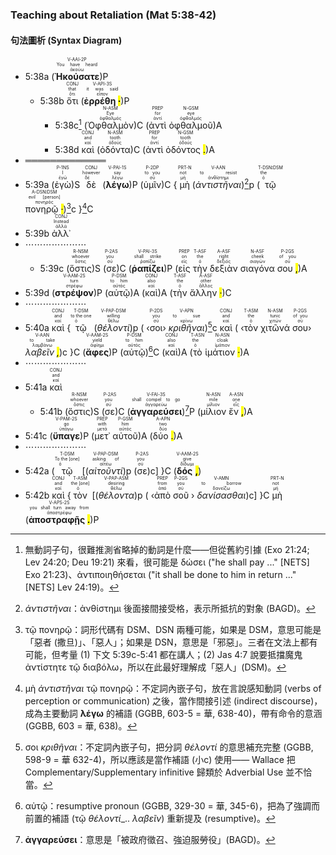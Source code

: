 ### Teaching about Retaliation (Mat 5:38-42)



#### 句法圖析 (Syntax Diagram)

- 5:38a (<RUBY><ruby><ruby><strong><strong>Ἠκούσατε</strong></strong><rt>ἀκούω</rt></ruby><rt>You have heard</rt></ruby><rt>V-AAI-2P</rt></RUBY>)P
	- 5:38b <RUBY><ruby><ruby>ὅτι<rt>ὅτι</rt></ruby><rt>that</rt></ruby><rt>CONJ</rt></RUBY> (<RUBY><ruby><ruby><strong>ἐρρέθη <mark class="pm">·</mark></strong><rt>εἶπον</rt></ruby><rt>it was said</rt></ruby><rt>V-API-3S</rt></RUBY>)P 
		- 5:38c[^1] (<RUBY><ruby><ruby>Ὀφθαλμὸν<rt>ὀφθαλμός</rt></ruby><rt>Eye</rt></ruby><rt>N-ASM</rt></RUBY>)C (<RUBY><ruby><ruby>ἀντὶ<rt>ἀντί</rt></ruby><rt>for</rt></ruby><rt>PREP</rt></RUBY> <RUBY><ruby><ruby>ὀφθαλμοῦ<rt>ὀφθαλμός</rt></ruby><rt>eye</rt></ruby><rt>N-GSM</rt></RUBY>)A 
		- 5:38d <RUBY><ruby><ruby>καὶ<rt>καί</rt></ruby><rt>and</rt></ruby><rt>CONJ</rt></RUBY> (<RUBY><ruby><ruby>ὀδόντα<rt>ὀδούς</rt></ruby><rt>tooth</rt></ruby><rt>N-ASM</rt></RUBY>)C (<RUBY><ruby><ruby>ἀντὶ<rt>ἀντί</rt></ruby><rt>for</rt></ruby><rt>PREP</rt></RUBY> <RUBY><ruby><ruby>ὀδόντος <mark class="pm">.</mark><rt>ὀδούς</rt></ruby><rt>tooth</rt></ruby><rt>N-GSM</rt></RUBY>)A 
- ═════════════
- 5:39a (<RUBY><ruby><ruby>ἐγὼ<rt>ἐγώ</rt></ruby><rt>I</rt></ruby><rt>P-1NS</rt></RUBY>)S <RUBY><ruby><ruby>δὲ<rt>δέ</rt></ruby><rt>however</rt></ruby><rt>CONJ</rt></RUBY> (<RUBY><ruby><ruby><strong><strong>λέγω</strong></strong><rt>λέγω</rt></ruby><rt>say</rt></ruby><rt>V-PAI-1S</rt></RUBY>)P (<RUBY><ruby><ruby>ὑμῖν<rt>σύ</rt></ruby><rt>to you</rt></ruby><rt>P-2DP</rt></RUBY>)C { <RUBY><ruby><ruby>μὴ<rt>μή</rt></ruby><rt>not</rt></ruby><rt>PRT-N</rt></RUBY> (<RUBY><ruby><ruby><em>ἀντιστῆναι</em><rt>ἀνθίστημι</rt></ruby><rt>to resist</rt></ruby><rt>V-AAN</rt></RUBY>)[^2]p (<RUBY><ruby><ruby>τῷ<rt>ὁ</rt></ruby><rt>the</rt></ruby><rt>T-DSN⁞DSM</rt></RUBY> <RUBY><ruby><ruby>πονηρῷ <mark class="pm">·</mark><rt>πονηρός</rt></ruby><rt>evil [person]</rt></ruby><rt>A-DSN⁞DSM</rt></RUBY>)[^3]c }[^4]C
- 5:39b <RUBY><ruby><ruby>ἀλλ᾽<rt>ἀλλά</rt></ruby><rt>Instead</rt></ruby><rt>CONJ</rt></RUBY> 
- ⋯⋯⋯⋯⋯⋯⋯
	- 5:39c (<RUBY><ruby><ruby>ὅστις<rt>ὅστις</rt></ruby><rt>whoever</rt></ruby><rt>R-NSM</rt></RUBY>)S (<RUBY><ruby><ruby>σε<rt>σύ</rt></ruby><rt>you</rt></ruby><rt>P-2AS</rt></RUBY>)C (<RUBY><ruby><ruby><strong><strong>ῥαπίζει</strong></strong><rt>ῥαπίζω</rt></ruby><rt>shall strike</rt></ruby><rt>V-PAI-3S</rt></RUBY>)P (<RUBY><ruby><ruby>εἰς<rt>εἰς</rt></ruby><rt>on</rt></ruby><rt>PREP</rt></RUBY> <RUBY><ruby><ruby>τὴν<rt>ὁ</rt></ruby><rt>the</rt></ruby><rt>T-ASF</rt></RUBY> <RUBY><ruby><ruby>δεξιὰν<rt>δεξιός</rt></ruby><rt>right</rt></ruby><rt>A-ASF</rt></RUBY> <RUBY><ruby><ruby>σιαγόνα<rt>σιαγών</rt></ruby><rt>cheek</rt></ruby><rt>N-ASF</rt></RUBY> <RUBY><ruby><ruby>σου <mark class="pm">,</mark><rt>σύ</rt></ruby><rt>of you</rt></ruby><rt>P-2GS</rt></RUBY>)A 
- 5:39d (<RUBY><ruby><ruby><strong><strong>στρέψον</strong></strong><rt>στρέφω</rt></ruby><rt>turn</rt></ruby><rt>V-AAM-2S</rt></RUBY>)P (<RUBY><ruby><ruby>αὐτῷ<rt>αὐτός</rt></ruby><rt>to him</rt></ruby><rt>P-DSM</rt></RUBY>)A  (<RUBY><ruby><ruby>καὶ<rt>καί</rt></ruby><rt>also</rt></ruby><rt>CONJ</rt></RUBY>)A (<RUBY><ruby><ruby>τὴν<rt>ὁ</rt></ruby><rt>the</rt></ruby><rt>T-ASF</rt></RUBY> <RUBY><ruby><ruby>ἄλλην <mark class="pm">·</mark><rt>ἄλλος</rt></ruby><rt>other</rt></ruby><rt>A-ASF</rt></RUBY>)C 
- ⋯⋯⋯⋯⋯⋯⋯
- 5:40a <RUBY><ruby><ruby>καὶ<rt>καί</rt></ruby><rt>and</rt></ruby><rt>CONJ</rt></RUBY> {<RUBY><ruby><ruby>τῷ<rt>ὁ</rt></ruby><rt>to the one</rt></ruby><rt>T-DSM</rt></RUBY> (<RUBY><ruby><ruby><em><em>θέλοντί</em></em><rt>θέλω</rt></ruby><rt>willing</rt></ruby><rt>V-PAP-DSM</rt></RUBY>)p ( ‹<RUBY><ruby><ruby>σοι<rt>σύ</rt></ruby><rt>you</rt></ruby><rt>P-2DS</rt></RUBY>› <RUBY><ruby><ruby><em>κριθῆναι</em><rt>κρίνω</rt></ruby><rt>to sue</rt></ruby><rt>V-APN</rt></RUBY>)[^5]c <RUBY><ruby><ruby>καὶ<rt>καί</rt></ruby><rt>and</rt></ruby><rt>CONJ</rt></RUBY> ( ‹<RUBY><ruby><ruby>τὸν<rt>ὁ</rt></ruby><rt>the</rt></ruby><rt>T-ASM</rt></RUBY> <RUBY><ruby><ruby>χιτῶνά<rt>χιτών</rt></ruby><rt>tunic</rt></ruby><rt>N-ASM</rt></RUBY> <RUBY><ruby><ruby>σου<rt>σύ</rt></ruby><rt>of you</rt></ruby><rt>P-2GS</rt></RUBY>› <RUBY><ruby><ruby><em>λαβεῖν <mark class="pm">,</mark></em><rt>λαμβάνω</rt></ruby><rt>to take</rt></ruby><rt>V-AAN</rt></RUBY>)c }C (<RUBY><ruby><ruby><strong><strong>ἄφες</strong></strong><rt>ἀφίημι</rt></ruby><rt>yield</rt></ruby><rt>V-AAM-2S</rt></RUBY>)P (<RUBY><ruby><ruby>αὐτῷ<rt>αὐτός</rt></ruby><rt>to him</rt></ruby><rt>P-DSM</rt></RUBY>)[^6]C (<RUBY><ruby><ruby>καὶ<rt>καί</rt></ruby><rt>also</rt></ruby><rt>CONJ</rt></RUBY>)A (<RUBY><ruby><ruby>τὸ<rt>ὁ</rt></ruby><rt>the</rt></ruby><rt>T-ASN</rt></RUBY> <RUBY><ruby><ruby>ἱμάτιον <mark class="pm">·</mark><rt>ἱμάτιον</rt></ruby><rt>cloak</rt></ruby><rt>N-ASN</rt></RUBY>)A 
- ⋯⋯⋯⋯⋯⋯⋯
- 5:41a <RUBY><ruby><ruby>καὶ<rt>καί</rt></ruby><rt>and</rt></ruby><rt>CONJ</rt></RUBY> 
	- 5:41b (<RUBY><ruby><ruby>ὅστις<rt>ὅστις</rt></ruby><rt>whoever</rt></ruby><rt>R-NSM</rt></RUBY>)S (<RUBY><ruby><ruby>σε<rt>σύ</rt></ruby><rt>you</rt></ruby><rt>P-2AS</rt></RUBY>)C (<RUBY><ruby><ruby><strong><strong>ἀγγαρεύσει</strong></strong><rt>ἀγγαρεύω</rt></ruby><rt>shall compel to go</rt></ruby><rt>V-FAI-3S</rt></RUBY>)[^7]P (<RUBY><ruby><ruby>μίλιον<rt>μίλιον</rt></ruby><rt>mile</rt></ruby><rt>N-ASN</rt></RUBY> <RUBY><ruby><ruby>ἕν <mark class="pm">,</mark><rt>εἷς</rt></ruby><rt>one</rt></ruby><rt>A-ASN</rt></RUBY>)A 
- 5:41c (<RUBY><ruby><ruby><strong><strong>ὕπαγε</strong></strong><rt>ὑπάγω</rt></ruby><rt>go</rt></ruby><rt>V-PAM-2S</rt></RUBY>)P (<RUBY><ruby><ruby>μετ᾽<rt>μετά</rt></ruby><rt>with</rt></ruby><rt>PREP</rt></RUBY> <RUBY><ruby><ruby>αὐτοῦ<rt>αὐτός</rt></ruby><rt>him</rt></ruby><rt>P-GSM</rt></RUBY>)A (<RUBY><ruby><ruby>δύο <mark class="pm">.</mark><rt>δύο</rt></ruby><rt>two</rt></ruby><rt>A-APN</rt></RUBY>)A 
- ⋯⋯⋯⋯⋯⋯⋯
- 5:42a (<RUBY><ruby><ruby>τῷ<rt>ὁ</rt></ruby><rt>To the [one]</rt></ruby><rt>T-DSM</rt></RUBY> [(<RUBY><ruby><ruby><em><em>αἰτοῦντί</em></em><rt>αἰτέω</rt></ruby><rt>asking of</rt></ruby><rt>V-PAP-DSM</rt></RUBY>)p (<RUBY><ruby><ruby>σε<rt>σύ</rt></ruby><rt>you</rt></ruby><rt>P-2AS</rt></RUBY>)c] }C (<RUBY><ruby><ruby><strong>δός <mark class="pm">,</mark></strong><rt>δίδωμι</rt></ruby><rt>give</rt></ruby><rt>V-AAM-2S</rt></RUBY>)
- 5:42b <RUBY><ruby><ruby>καὶ<rt>καί</rt></ruby><rt>and</rt></ruby><rt>CONJ</rt></RUBY> {<RUBY><ruby><ruby>τὸν<rt>ὁ</rt></ruby><rt>the [one]</rt></ruby><rt>T-ASM</rt></RUBY> [(<RUBY><ruby><ruby><em><em>θέλοντα</em></em><rt>θέλω</rt></ruby><rt>desiring</rt></ruby><rt>V-PAP-ASM</rt></RUBY>)p ( ‹<RUBY><ruby><ruby>ἀπὸ<rt>ἀπό</rt></ruby><rt>from</rt></ruby><rt>PREP</rt></RUBY> <RUBY><ruby><ruby>σοῦ<rt>σύ</rt></ruby><rt>you</rt></ruby><rt>P-2GS</rt></RUBY> › <RUBY><ruby><ruby><em>δανίσασθαι</em><rt>δανείζω</rt></ruby><rt>to borrow</rt></ruby><rt>V-AMN</rt></RUBY>)c] }C <RUBY><ruby><ruby>μὴ<rt>μή</rt></ruby><rt>not</rt></ruby><rt>PRT-N</rt></RUBY> (<RUBY><ruby><ruby><strong>ἀποστραφῇς <mark class="pm">.</mark></strong><rt>ἀποστρέφω</rt></ruby><rt>you shall turn away from</rt></ruby><rt>V-APS-2S</rt></RUBY>)P

[^1]: 無動詞子句，很難推測省略掉的動詞是什麼——但從舊約引據 (Exo 21:24; Lev 24:20; Deu 19:21) 來看，很可能是 δώσει ("he shall pay ..." [NETS] Exo 21:23)、ἀντιποιηθήσεται ("it shall be done to him in return ..." [NETS] Lev 24:19)。
[^2]: _ἀντιστῆναι_：ἀνθίστημι 後面接間接受格，表示所抵抗的對象 (BAGD)。
[^3]: τῷ πονηρῷ：詞形代碼有 DSM、DSN 兩種可能，如果是 DSM，意思可能是「惡者 (撒旦)」、「惡人」；如果是 DSN，意思是「邪惡」。三者在文法上都有可能，但考量 (1) 下文 5:39c-5:41 都在講人；(2) Jas 4:7 說要抵擋魔鬼 ἀντίστητε τῷ διαβόλω，所以在此最好理解成「惡人」(DSM)。
[^4]: μὴ _ἀντιστῆναι_ τῷ πονηρῷ：不定詞內嵌子句，放在言說感知動詞 (verbs of perception or communication) 之後，當作間接引述 (indirect discourse)，成為主要動詞 **λέγω** 的補語 (GGBB, 603-5 = 華, 638-40)，帶有命令的意涵 (GGBB, 603 = 華, 638)。
[^5]: σοι _κριθῆναι_：不定詞內嵌子句，把分詞 _θέλοντί_ 的意思補充完整 (GGBB, 598-9 = 華 632-4)，所以應該是當作補語 (小c) 使用—— Wallace 把 Complementary/Supplementary infinitive 歸類於 Adverbial Use 並不恰當。
[^6]: αὐτῷ：resumptive pronoun (GGBB, 329-30 = 華, 345-6)，把為了強調而前置的補語 (τῷ _θέλοντί__.. _λαβεῖν_) 重新提及 (resumptive)。
[^7]: **ἀγγαρεύσει**：意思是「被政府徵召、強迫服勞役」(BAGD)。
